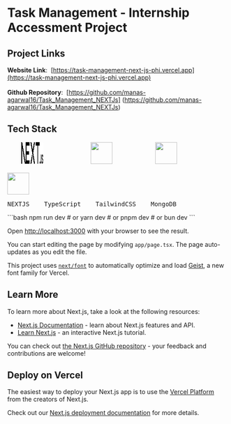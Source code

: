 # Task Management - Internship Accessment Project

## Project Links
**Website Link**: &nbsp;[https://task-management-next-js-phi.vercel.app](https://task-management-next-js-phi.vercel.app)
</br>
</br>
**Github Repository**: &nbsp;[https://github.com/manas-agarwal16/Task_Management_NEXTJs]
(https://github.com/manas-agarwal16/Task_Management_NEXTJs)

## Tech Stack
<div style="display: flex; flex-wrap: wrap; gap: 20px;">
  &nbsp;&nbsp;&nbsp;
  <img src="./public/next.svg" width="50" height="50" style="margin-right: 30px;" />
  &nbsp;&nbsp;&nbsp;&nbsp;&nbsp;&nbsp;&nbsp;&nbsp;&nbsp;&nbsp;
  <img src="https://cdn-icons-png.flaticon.com/128/5968/5968381.png" width="50" height="50" style="margin-right: 30px;" />
  &nbsp;&nbsp;&nbsp;&nbsp;&nbsp;&nbsp;&nbsp;

  <img src="https://www.svgrepo.com/show/333609/tailwind-css.svg" width="50" height="50" />
&nbsp;&nbsp;&nbsp;&nbsp;&nbsp;&nbsp;&nbsp;

  <img src="https://www.svgrepo.com/show/331488/mongodb.svg" width="50" height="50" />
  
</div>
<div style="display: flex; flex-wrap: wrap; gap: 20px;">
 <pre>NEXTJS    TypeScript    TailwindCSS    MongoDB</pre>
</div>
```bash
npm run dev
# or
yarn dev
# or
pnpm dev
# or
bun dev
```

Open [http://localhost:3000](http://localhost:3000) with your browser to see the result.

You can start editing the page by modifying `app/page.tsx`. The page auto-updates as you edit the file.

This project uses [`next/font`](https://nextjs.org/docs/app/building-your-application/optimizing/fonts) to automatically optimize and load [Geist](https://vercel.com/font), a new font family for Vercel.

## Learn More

To learn more about Next.js, take a look at the following resources:

- [Next.js Documentation](https://nextjs.org/docs) - learn about Next.js features and API.
- [Learn Next.js](https://nextjs.org/learn) - an interactive Next.js tutorial.

You can check out [the Next.js GitHub repository](https://github.com/vercel/next.js) - your feedback and contributions are welcome!

## Deploy on Vercel

The easiest way to deploy your Next.js app is to use the [Vercel Platform](https://vercel.com/new?utm_medium=default-template&filter=next.js&utm_source=create-next-app&utm_campaign=create-next-app-readme) from the creators of Next.js.

Check out our [Next.js deployment documentation](https://nextjs.org/docs/app/building-your-application/deploying) for more details.
